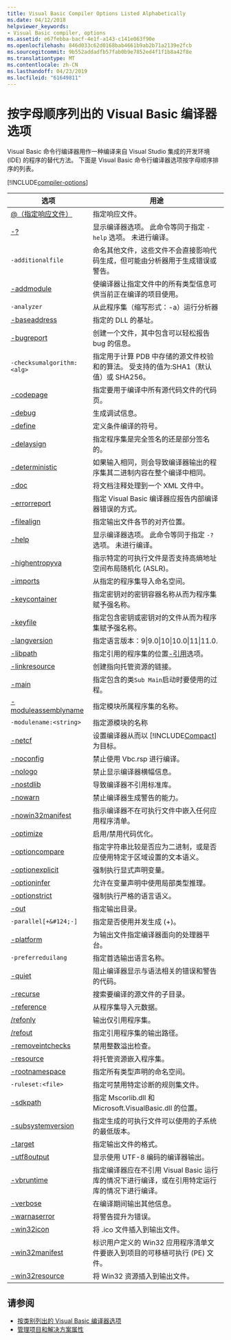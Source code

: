 ```yaml
---
title: Visual Basic Compiler Options Listed Alphabetically
ms.date: 04/12/2018
helpviewer_keywords:
- Visual Basic compiler, options
ms.assetid: e67febba-bacf-4e1f-a143-c141e063f90e
ms.openlocfilehash: 846d033c62d0168bab4661b9ab2b71a2139e2fcb
ms.sourcegitcommit: 9b552addadfb57fab0b9e7852ed4f1f1b8a42f8e
ms.translationtype: MT
ms.contentlocale: zh-CN
ms.lasthandoff: 04/23/2019
ms.locfileid: "61649811"
---
```

# <a name="visual-basic-compiler-options-listed-alphabetically"></a>按字母顺序列出的 Visual Basic 编译器选项
Visual Basic 命令行编译器用作一种编译来自 Visual Studio 集成的开发环境 (IDE) 的程序的替代方法。 下面是 Visual Basic 命令行编译器选项按字母顺序排序的列表。  

[!INCLUDE[compiler-options](~/includes/compiler-options.md)]
  
|选项|用途|  
|------------|-------------|  
|[@（指定响应文件）](../../../visual-basic/reference/command-line-compiler/specify-response-file.md)|指定响应文件。|  
|[-?](../../../visual-basic/reference/command-line-compiler/help.md)|显示编译器选项。 此命令等同于指定 `-help` 选项。 未进行编译。|  
|`-additionalfile`|命名其他文件，这些文件不会直接影响代码生成，但可能由分析器用于生成错误或警告。|  
|[-addmodule](../../../visual-basic/reference/command-line-compiler/addmodule.md)|使编译器让指定文件中的所有类型信息可供当前正在编译的项目使用。|  
|`-analyzer`|从此程序集（缩写形式：-a）运行分析器|  
|[-baseaddress](../../../visual-basic/reference/command-line-compiler/baseaddress.md)|指定的 DLL 的基址。|  
|[-bugreport](../../../visual-basic/reference/command-line-compiler/bugreport.md)|创建一个文件，其中包含可以轻松报告 bug 的信息。|  
|`-checksumalgorithm:<alg>`|指定用于计算 PDB 中存储的源文件校验和的算法。  受支持的值为:SHA1（默认值）或 SHA256。|  
|[-codepage](../../../visual-basic/reference/command-line-compiler/codepage.md)|指定要用于编译中所有源代码文件的代码页。|  
|[-debug](../../../visual-basic/reference/command-line-compiler/debug.md)|生成调试信息。|  
|[-define](../../../visual-basic/reference/command-line-compiler/define.md)|定义条件编译的符号。|  
|[-delaysign](../../../visual-basic/reference/command-line-compiler/delaysign.md)|指定程序集是完全签名的还是部分签名的。|  
|[-deterministic](../../../visual-basic/reference/command-line-compiler/deterministic.md)|如果输入相同，则会导致编译器输出的程序集其二进制内容在整个编译中相同。|
|[-doc](../../../visual-basic/reference/command-line-compiler/doc.md)|将文档注释处理到一个 XML 文件中。|  
|[-errorreport](../../../visual-basic/reference/command-line-compiler/errorreport.md)|指定 Visual Basic 编译器应报告内部编译器错误的方式。|  
|[-filealign](../../../visual-basic/reference/command-line-compiler/filealign.md)|指定输出文件各节的对齐位置。|  
|[-help](../../../visual-basic/reference/command-line-compiler/help.md)|显示编译器选项。 此命令等同于指定 `-?` 选项。 未进行编译。|  
|[-highentropyva](../../../visual-basic/reference/command-line-compiler/highentropyva.md)|指示特定的可执行文件是否支持高熵地址空间布局随机化 (ASLR)。|  
|[-imports](../../../visual-basic/reference/command-line-compiler/imports.md)|从指定的程序集导入命名空间。|  
|[-keycontainer](../../../visual-basic/reference/command-line-compiler/keycontainer.md)|指定密钥对的密钥容器名称从而为程序集赋予强名称。|  
|[-keyfile](../../../visual-basic/reference/command-line-compiler/keyfile.md)|指定包含密钥或密钥对的文件从而为程序集赋予强名称。|  
|[-langversion](../../../visual-basic/reference/command-line-compiler/langversion.md)|指定语言版本：9&#124;9.0&#124;10&#124;10.0&#124;11&#124;11.0.|  
|[-libpath](../../../visual-basic/reference/command-line-compiler/libpath.md)|指定引用的程序集的位置[-引用](../../../visual-basic/reference/command-line-compiler/reference.md)选项。|  
|[-linkresource](../../../visual-basic/reference/command-line-compiler/linkresource.md)|创建指向托管资源的链接。|  
|[-main](../../../visual-basic/reference/command-line-compiler/main.md)|指定包含的类`Sub Main`启动时要使用的过程。|  
|[-moduleassemblyname](../../../visual-basic/reference/command-line-compiler/moduleassemblyname.md)|指定模块所属程序集的名称。|  
|`-modulename:<string>`|指定源模块的名称|  
|[-netcf](../../../visual-basic/reference/command-line-compiler/netcf.md)|设置编译器从而以 [!INCLUDE[Compact](~/includes/compact-md.md)] 为目标。|  
|[-noconfig](../../../visual-basic/reference/command-line-compiler/noconfig.md)|禁止使用 Vbc.rsp 进行编译。|  
|[-nologo](../../../visual-basic/reference/command-line-compiler/nologo.md)|禁止显示编译器横幅信息。|  
|[-nostdlib](../../../visual-basic/reference/command-line-compiler/nostdlib.md)|导致编译器不引用标准库。|  
|[-nowarn](../../../visual-basic/reference/command-line-compiler/nowarn.md)|禁止编译器生成警告的能力。|  
|[-nowin32manifest](../../../visual-basic/reference/command-line-compiler/nowin32manifest.md)|指示编译器不在可执行文件中嵌入任何应用程序清单。|  
|[-optimize](../../../visual-basic/reference/command-line-compiler/optimize.md)|启用/禁用代码优化。|  
|[-optioncompare](../../../visual-basic/reference/command-line-compiler/optioncompare.md)|指定字符串比较是否应为二进制，或是否应使用特定于区域设置的文本语义。|  
|[-optionexplicit](../../../visual-basic/reference/command-line-compiler/optionexplicit.md)|强制执行显式声明变量。|  
|[-optioninfer](../../../visual-basic/reference/command-line-compiler/optioninfer.md)|允许在变量声明中使用局部类型推理。|  
|[-optionstrict](../../../visual-basic/reference/command-line-compiler/optionstrict.md)|强制执行严格的语言语义。|  
|[-out](../../../visual-basic/reference/command-line-compiler/out.md)|指定输出目录。|  
|`-parallel[+&#124;-]`|指定是否使用并发生成 (+)。|  
|[-platform](../../../visual-basic/reference/command-line-compiler/platform.md)|为输出文件指定编译器面向的处理器平台。|  
|`-preferreduilang`|指定首选输出语言名称。|  
|[-quiet](../../../visual-basic/reference/command-line-compiler/quiet.md)|阻止编译器显示与语法相关的错误和警告的代码。|  
|[-recurse](../../../visual-basic/reference/command-line-compiler/recurse.md)|搜索要编译的源文件的子目录。|  
|[-reference](../../../visual-basic/reference/command-line-compiler/reference.md)|从程序集导入元数据。|  
|[/refonly](refonly-compiler-option.md)|输出仅引用程序集。|
|[/refout](refout-compiler-option.md)|指定引用程序集的输出路径。|
|[-removeintchecks](../../../visual-basic/reference/command-line-compiler/removeintchecks.md)|禁用整数溢出检查。|  
|[-resource](../../../visual-basic/reference/command-line-compiler/resource.md)|将托管资源嵌入程序集。|  
|[-rootnamespace](../../../visual-basic/reference/command-line-compiler/rootnamespace.md)|指定所有类型声明的命名空间。|  
|`-ruleset:<file>`|指定可禁用特定诊断的规则集文件。|  
|[-sdkpath](../../../visual-basic/reference/command-line-compiler/sdkpath.md)|指定 Mscorlib.dll 和 Microsoft.VisualBasic.dll 的位置。|  
|[-subsystemversion](../../../visual-basic/reference/command-line-compiler/subsystemversion.md)|指定生成的可执行文件可以使用的子系统的最低版本。|  
|[-target](../../../visual-basic/reference/command-line-compiler/target.md)|指定输出文件的格式。|  
|[-utf8output](../../../visual-basic/reference/command-line-compiler/utf8output.md)|显示使用 UTF-8 编码的编译器输出。|  
|[-vbruntime](../../../visual-basic/reference/command-line-compiler/vbruntime.md)|指定编译器应在不引用 Visual Basic 运行库的情况下进行编译，或在引用特定运行库的情况下进行编译。|  
|[-verbose](../../../visual-basic/reference/command-line-compiler/verbose.md)|在编译期间输出其他信息。|  
|[-warnaserror](../../../visual-basic/reference/command-line-compiler/warnaserror.md)|将警告提升为错误。|  
|[-win32icon](../../../visual-basic/reference/command-line-compiler/win32icon.md)|将 .ico 文件插入到输出文件。|  
|[-win32manifest](../../../visual-basic/reference/command-line-compiler/win32manifest.md)|标识用户定义的 Win32 应用程序清单文件要嵌入到项目的可移植可执行 (PE) 文件。|  
|[-win32resource](../../../visual-basic/reference/command-line-compiler/win32resource.md)|将 Win32 资源插入到输出文件。|  
  
## <a name="see-also"></a>请参阅

- [按类别列出的 Visual Basic 编译器选项](../../../visual-basic/reference/command-line-compiler/compiler-options-listed-by-category.md)
- [管理项目和解决方案属性](/visualstudio/ide/managing-project-and-solution-properties?view=vs-2017)
